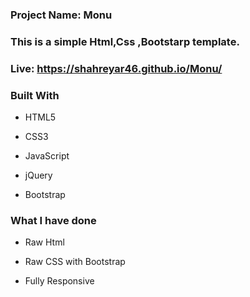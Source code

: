 ###  **Project Name:  Monu**
### **This is a simple Html,Css ,Bootstarp template.**
### Live:    https://shahreyar46.github.io/Monu/
### **Built With**

- HTML5

- CSS3
- JavaScript
- jQuery

- Bootstrap
### **What I have done**

- Raw Html

- Raw CSS with Bootstrap

- Fully Responsive
